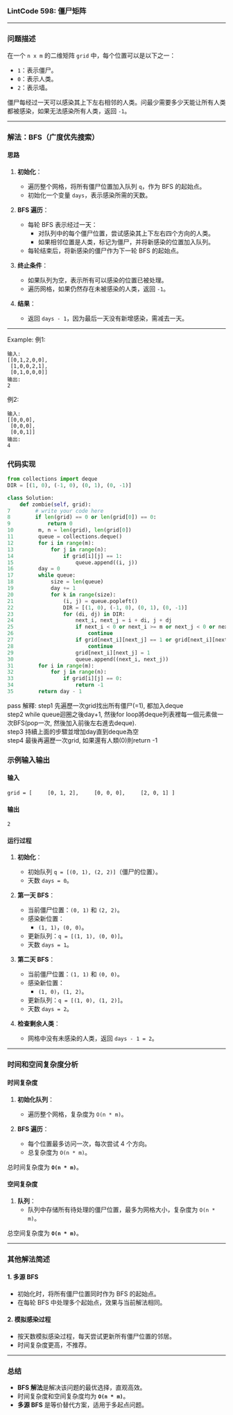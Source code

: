 
### LintCode 598: 僵尸矩阵

---

### 问题描述

在一个 `n x m` 的二维矩阵 `grid` 中，每个位置可以是以下之一：

- `1`：表示僵尸。
- `0`：表示人类。
- `2`：表示墙。

僵尸每经过一天可以感染其上下左右相邻的人类。问最少需要多少天能让所有人类都被感染，如果无法感染所有人类，返回 `-1`。

---

### 解法：BFS（广度优先搜索）

#### 思路

1. **初始化**：
    
    - 遍历整个网格，将所有僵尸位置加入队列 `q`，作为 BFS 的起始点。
    - 初始化一个变量 `days`，表示感染所需的天数。
2. **BFS 遍历**：
    
    - 每轮 BFS 表示经过一天：
        - 对队列中的每个僵尸位置，尝试感染其上下左右四个方向的人类。
        - 如果相邻位置是人类，标记为僵尸，并将新感染的位置加入队列。
    - 每轮结束后，将新感染的僵尸作为下一轮 BFS 的起始点。
3. **终止条件**：
    
    - 如果队列为空，表示所有可以感染的位置已被处理。
    - 遍历网格，如果仍然存在未被感染的人类，返回 `-1`。
4. **结果**：
    
    - 返回 `days - 1`，因为最后一天没有新增感染，需减去一天。

---
Example:
例1:
```
输入:
[[0,1,2,0,0],
 [1,0,0,2,1],
 [0,1,0,0,0]]
输出:
2
```
例2:
```
输入:
[[0,0,0],
 [0,0,0],
 [0,0,1]]
输出:
4
```


### 代码实现

```python
from collections import deque
DIR = [(1, 0), (-1, 0), (0, 1), (0, -1)]

class Solution:
    def zombie(self, grid):
7        # write your code here
8        if len(grid) == 0 or len(grid[0]) == 0:
9            return 0
10        m, n = len(grid), len(grid[0])
11        queue = collections.deque()
12        for i in range(m):
13            for j in range(n):
14                if grid[i][j] == 1:
15                    queue.append((i, j))
16        day = 0
17        while queue:
18            size = len(queue)
19            day += 1
20            for k in range(size):
21                (i, j) = queue.popleft()
22                DIR = [(1, 0), (-1, 0), (0, 1), (0, -1)]
23                for (di, dj) in DIR:
24                    next_i, next_j = i + di, j + dj
25                    if next_i < 0 or next_i >= m or next_j < 0 or next_j >= n:
26                        continue
27                    if grid[next_i][next_j] == 1 or grid[next_i][next_j] == 2:
28                        continue
29                    grid[next_i][next_j] = 1
30                    queue.append((next_i, next_j))
31        for i in range(m):
32            for j in range(n):
33                if grid[i][j] == 0:
34                    return -1
35        return day - 1
```
pass
解釋:
step1  先遍歷一次grid找出所有僵尸(=1), 都加入deque  
step2  while queue迴圈之後day+1, 然後for loop將deque列表裡每一個元素做一次BFS(pop一次, 然後加入前後左右進去deque).   
step3  持續上面的步驟並增加day直到deque為空  
step4  最後再遍歷一次grid, 如果還有人類(0)則return -1  

### 示例输入输出

#### 输入

`grid = [     [0, 1, 2],     [0, 0, 0],     [2, 0, 1] ]`

#### 输出

`2`

#### 运行过程

1. **初始化**：
    
    - 初始队列 `q = [(0, 1), (2, 2)]`（僵尸的位置）。
    - 天数 `days = 0`。
2. **第一天 BFS**：
    
    - 当前僵尸位置：`(0, 1)` 和 `(2, 2)`。
    - 感染新位置：
        - `(1, 1)`，`(0, 0)`。
    - 更新队列：`q = [(1, 1), (0, 0)]`。
    - 天数 `days = 1`。
3. **第二天 BFS**：
    
    - 当前僵尸位置：`(1, 1)` 和 `(0, 0)`。
    - 感染新位置：
        - `(1, 0)`，`(1, 2)`。
    - 更新队列：`q = [(1, 0), (1, 2)]`。
    - 天数 `days = 2`。
4. **检查剩余人类**：
    
    - 网格中没有未感染的人类，返回 `days - 1 = 2`。

---

### 时间和空间复杂度分析

#### 时间复杂度

1. **初始化队列**：
    
    - 遍历整个网格，复杂度为 `O(n * m)`。
2. **BFS 遍历**：
    
    - 每个位置最多访问一次，每次尝试 4 个方向。
    - 总复杂度为 `O(n * m)`。

总时间复杂度为 **`O(n * m)`**。

#### 空间复杂度

1. **队列**：
    - 队列中存储所有待处理的僵尸位置，最多为网格大小，复杂度为 `O(n * m)`。

总空间复杂度为 **`O(n * m)`**。

---

### 其他解法简述

#### 1. 多源 BFS

- 初始化时，将所有僵尸位置同时作为 BFS 的起始点。
- 在每轮 BFS 中处理多个起始点，效果与当前解法相同。

#### 2. 模拟感染过程

- 按天数模拟感染过程，每天尝试更新所有僵尸位置的邻居。
- 时间复杂度更高，不推荐。

---

### 总结

- **BFS 解法**是解决该问题的最优选择，直观高效。
- 时间复杂度和空间复杂度均为 **`O(n * m)`**。
- **多源 BFS** 是等价替代方案，适用于多起点问题。
